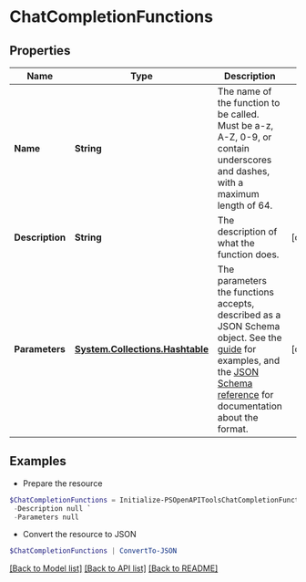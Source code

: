 # ChatCompletionFunctions
## Properties

Name | Type | Description | Notes
------------ | ------------- | ------------- | -------------
**Name** | **String** | The name of the function to be called. Must be a-z, A-Z, 0-9, or contain underscores and dashes, with a maximum length of 64. | 
**Description** | **String** | The description of what the function does. | [optional] 
**Parameters** | [**System.Collections.Hashtable**](AnyType.md) | The parameters the functions accepts, described as a JSON Schema object. See the [guide](/docs/guides/gpt/function-calling) for examples, and the [JSON Schema reference](https://json-schema.org/understanding-json-schema/) for documentation about the format. | [optional] 

## Examples

- Prepare the resource
```powershell
$ChatCompletionFunctions = Initialize-PSOpenAPIToolsChatCompletionFunctions  -Name null `
 -Description null `
 -Parameters null
```

- Convert the resource to JSON
```powershell
$ChatCompletionFunctions | ConvertTo-JSON
```

[[Back to Model list]](../README.md#documentation-for-models) [[Back to API list]](../README.md#documentation-for-api-endpoints) [[Back to README]](../README.md)

